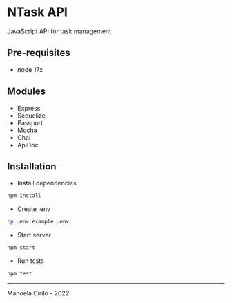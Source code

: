 # NTask API

JavaScript API for task management

## Pre-requisites

- node 17x

## Modules

- Express
- Sequelize
- Passport
- Mocha
- Chai
- ApiDoc

## Installation

- Install dependencies

```bash
npm install
```

- Create .env

```bash
cp .env.example .env
```

- Start server

```bash
npm start
```

- Run tests

```bash
npm test
```

---

Manoela Cirilo - 2022
